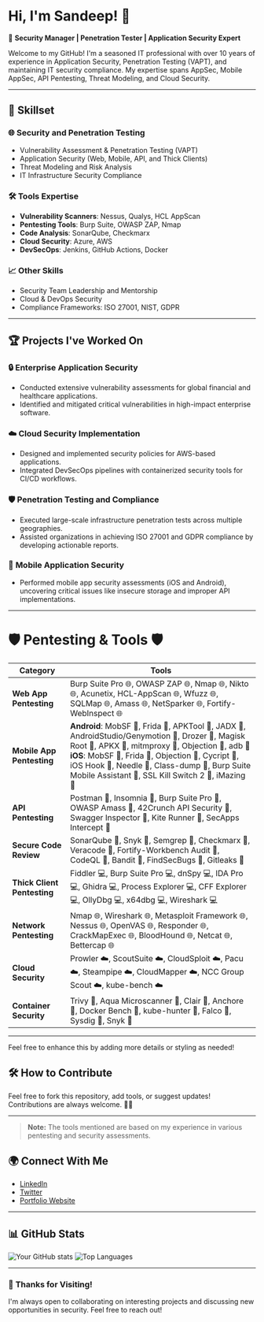 # Hi, I'm Sandeep! 👋

🌟 **Security Manager | Penetration Tester | Application Security Expert**

Welcome to my GitHub! I'm a seasoned IT professional with over 10 years of experience in Application Security, Penetration Testing (VAPT), and maintaining IT security compliance. My expertise spans AppSec, Mobile AppSec, API Pentesting, Threat Modeling, and Cloud Security.

---

## 🔧 **Skillset**

### 🌐 **Security and Penetration Testing**
- Vulnerability Assessment & Penetration Testing (VAPT)
- Application Security (Web, Mobile, API, and Thick Clients)
- Threat Modeling and Risk Analysis
- IT Infrastructure Security Compliance

### 🛠 **Tools Expertise**
- **Vulnerability Scanners**: Nessus, Qualys, HCL AppScan
- **Pentesting Tools**: Burp Suite, OWASP ZAP, Nmap
- **Code Analysis**: SonarQube, Checkmarx
- **Cloud Security**: Azure, AWS
- **DevSecOps**: Jenkins, GitHub Actions, Docker

### 📈 **Other Skills**
- Security Team Leadership and Mentorship
- Cloud & DevOps Security
- Compliance Frameworks: ISO 27001, NIST, GDPR

---

## 🏆 **Projects I've Worked On**

### 🔒 **Enterprise Application Security**
- Conducted extensive vulnerability assessments for global financial and healthcare applications.
- Identified and mitigated critical vulnerabilities in high-impact enterprise software.

### ☁️ **Cloud Security Implementation**
- Designed and implemented security policies for AWS-based applications.
- Integrated DevSecOps pipelines with containerized security tools for CI/CD workflows.

### 🛡 **Penetration Testing and Compliance**
- Executed large-scale infrastructure penetration tests across multiple geographies.
- Assisted organizations in achieving ISO 27001 and GDPR compliance by developing actionable reports.

### 📱 **Mobile Application Security**
- Performed mobile app security assessments (iOS and Android), uncovering critical issues like insecure storage and improper API implementations.

---
# 🛡️ Pentesting & Tools 🛡️

| **Category**            | **Tools**                                                                                                                                                                               |
|--------------------------|-----------------------------------------------------------------------------------------------------------------------------------------------------------------------------------------|
| **Web App Pentesting**   | Burp Suite Pro 🌐, OWASP ZAP 🌐, Nmap 🌐, Nikto 🌐, Acunetix, HCL-AppScan 🌐, Wfuzz 🌐, SQLMap 🌐, Amass 🌐, NetSparker 🌐, Fortify-WebInspect 🌐                                         |
| **Mobile App Pentesting**| **Android**: MobSF 📱, Frida 📱, APKTool 📱, JADX 📱, AndroidStudio/Genymotion 📱, Drozer 📱, Magisk Root 📱, APKX 📱, mitmproxy 📱, Objection 📱, adb 📱 <br> **iOS**: MobSF 📱, Frida 📱, Objection 📱, Cycript 📱, iOS Hook 📱, Needle 📱, Class-dump 📱, Burp Suite Mobile Assistant 📱, SSL Kill Switch 2 📱, iMazing 📱 |
| **API Pentesting**       | Postman 📡, Insomnia 📡, Burp Suite Pro 📡, OWASP Amass 📡, 42Crunch API Security 📡, Swagger Inspector 📡, Kite Runner 📡, SecApps Intercept 📡                                         |
| **Secure Code Review**   | SonarQube 🔐, Snyk 🔐, Semgrep 🔐, Checkmarx 🔐, Veracode 🔐, Fortify-Workbench Audit 🔐, CodeQL 🔐, Bandit 🔐, FindSecBugs 🔐, Gitleaks 🔐                                               |
| **Thick Client Pentesting**| Fiddler 💻, Burp Suite Pro 💻, dnSpy 💻, IDA Pro 💻, Ghidra 💻, Process Explorer 💻, CFF Explorer 💻, OllyDbg 💻, x64dbg 💻, Wireshark 💻                                            |
| **Network Pentesting**   | Nmap 🌐, Wireshark 🌐, Metasploit Framework 🌐, Nessus 🌐, OpenVAS 🌐, Responder 🌐, CrackMapExec 🌐, BloodHound 🌐, Netcat 🌐, Bettercap 🌐                                             |
| **Cloud Security**       | Prowler ☁️, ScoutSuite ☁️, CloudSploit ☁️, Pacu ☁️, Steampipe ☁️, CloudMapper ☁️, NCC Group Scout ☁️, kube-bench ☁️                                                                  |
| **Container Security**   | Trivy 🐳, Aqua Microscanner 🐳, Clair 🐳, Anchore 🐳, Docker Bench 🐳, kube-hunter 🐳, Falco 🐳, Sysdig 🐳, Snyk 🐳                                                                       |

---

Feel free to enhance this by adding more details or styling as needed!

## 🛠️ **How to Contribute**
Feel free to fork this repository, add tools, or suggest updates! Contributions are always welcome. 🧑‍💻

---
> **Note:** The tools mentioned are based on my experience in various pentesting and security assessments.


## 🌍 **Connect With Me**
- [LinkedIn](https://linkedin.com/in/sandeep-profile)
- [Twitter](https://twitter.com/sandeep_handle)
- [Portfolio Website](https://sandeep-portfolio.com)

---

## 📊 **GitHub Stats**
![Your GitHub stats](https://github-readme-stats.vercel.app/api?username=YourGitHubUsername&show_icons=true&theme=radical)
![Top Languages](https://github-readme-stats.vercel.app/api/top-langs/?username=YourGitHubUsername&layout=compact&theme=radical)

---

### 🌟 **Thanks for Visiting!**
I'm always open to collaborating on interesting projects and discussing new opportunities in security. Feel free to reach out!
